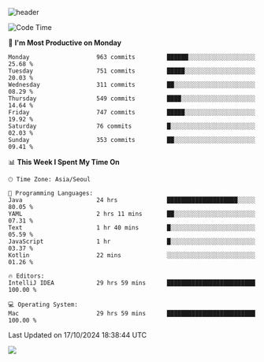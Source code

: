 ![header](https://capsule-render.vercel.app/api?type=Egg&color=timeAuto&height=300&section=header&text=PoPo&fontSize=90&animation=fadeIn)

  <!--START_SECTION:waka-->
![Code Time](http://img.shields.io/badge/Code%20Time-2%2C057%20hrs%2042%20mins-blue)

📅 **I'm Most Productive on Monday** 

```text
Monday                   963 commits         ██████░░░░░░░░░░░░░░░░░░░   25.68 % 
Tuesday                  751 commits         █████░░░░░░░░░░░░░░░░░░░░   20.03 % 
Wednesday                311 commits         ██░░░░░░░░░░░░░░░░░░░░░░░   08.29 % 
Thursday                 549 commits         ████░░░░░░░░░░░░░░░░░░░░░   14.64 % 
Friday                   747 commits         █████░░░░░░░░░░░░░░░░░░░░   19.92 % 
Saturday                 76 commits          █░░░░░░░░░░░░░░░░░░░░░░░░   02.03 % 
Sunday                   353 commits         ██░░░░░░░░░░░░░░░░░░░░░░░   09.41 % 
```


📊 **This Week I Spent My Time On** 

```text
🕑︎ Time Zone: Asia/Seoul

💬 Programming Languages: 
Java                     24 hrs              ████████████████████░░░░░   80.05 % 
YAML                     2 hrs 11 mins       ██░░░░░░░░░░░░░░░░░░░░░░░   07.31 % 
Text                     1 hr 40 mins        █░░░░░░░░░░░░░░░░░░░░░░░░   05.59 % 
JavaScript               1 hr                █░░░░░░░░░░░░░░░░░░░░░░░░   03.37 % 
Kotlin                   22 mins             ░░░░░░░░░░░░░░░░░░░░░░░░░   01.26 % 

🔥 Editors: 
IntelliJ IDEA            29 hrs 59 mins      █████████████████████████   100.00 % 

💻 Operating System: 
Mac                      29 hrs 59 mins      █████████████████████████   100.00 % 
```


 Last Updated on 17/10/2024 18:38:44 UTC
<!--END_SECTION:waka-->



<img src="https://capsule-render.vercel.app/api?type=Egg&color=timeAuto&height=300&section=footer&text=PoPo&fontSize=90&animation=fadeIn&reversal=true" />
